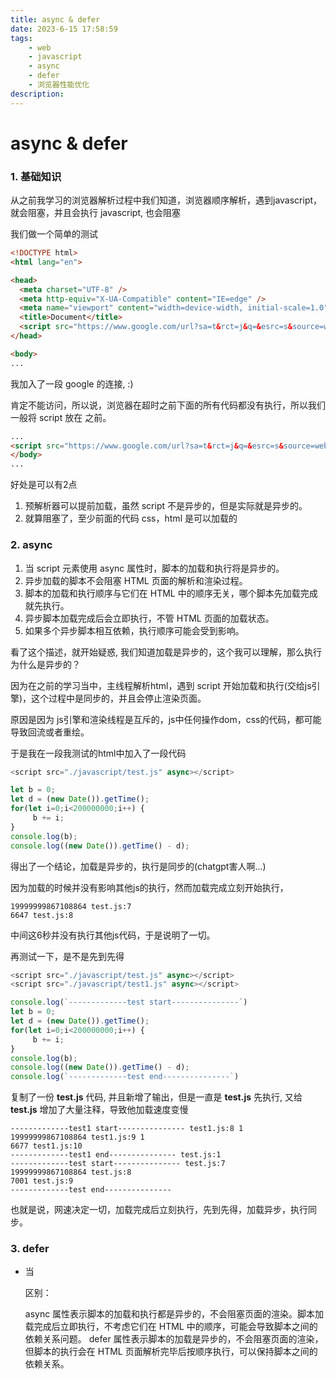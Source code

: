 ```yaml
---
title: async & defer
date: 2023-6-15 17:58:59
tags: 
    - web
    - javascript
    - async
    - defer
    - 浏览器性能优化
description: 
---
```


# async & defer

### 1. 基础知识

从之前我学习的浏览器解析过程中我们知道，浏览器顺序解析，遇到javascript，就会阻塞，并且会执行 javascript, 也会阻塞

我们做一个简单的测试

```html
<!DOCTYPE html>
<html lang="en">

<head>
  <meta charset="UTF-8" />
  <meta http-equiv="X-UA-Compatible" content="IE=edge" />
  <meta name="viewport" content="width=device-width, initial-scale=1.0" />
  <title>Document</title>
  <script src="https://www.google.com/url?sa=t&rct=j&q=&esrc=s&source=web&cd=&ved=2ahUKEwjBkb65gsX_AhXnQPUHHasODVkQFnoECBYQAQ&url=https%3A%2F%2Fcloud.google.com%2Fcdn%3Fhl%3Dzh-cn&usg=AOvVaw3iWKHtZqUXGJwR-4dEGXk8"></script>
</head>

<body>
...
```

我加入了一段 google 的连接, :)

肯定不能访问，所以说，浏览器在超时之前下面的所有代码都没有执行，所以我们一般将 script 放在 </body> 之前。


```html
...
<script src="https://www.google.com/url?sa=t&rct=j&q=&esrc=s&source=web&cd=&ved=2ahUKEwjBkb65gsX_AhXnQPUHHasODVkQFnoECBYQAQ&url=https%3A%2F%2Fcloud.google.com%2Fcdn%3Fhl%3Dzh-cn&usg=AOvVaw3iWKHtZqUXGJwR-4dEGXk8"></script>
</body>
...
```

好处是可以有2点

1. 预解析器可以提前加载，虽然 script 不是异步的，但是实际就是异步的。
2. 就算阻塞了，至少前面的代码 css，html 是可以加载的

### 2. async

1. 当 script 元素使用 async 属性时，脚本的加载和执行将是异步的。
2. 异步加载的脚本不会阻塞 HTML 页面的解析和渲染过程。
3. 脚本的加载和执行顺序与它们在 HTML 中的顺序无关，哪个脚本先加载完成就先执行。
4. 异步脚本加载完成后会立即执行，不管 HTML 页面的加载状态。
5. 如果多个异步脚本相互依赖，执行顺序可能会受到影响。

看了这个描述，就开始疑惑, 我们知道加载是异步的，这个我可以理解，那么执行为什么是异步的？

因为在之前的学习当中，主线程解析html，遇到 script 开始加载和执行(交给js引擎)，这个过程中是同步的，并且会停止渲染页面。

原因是因为 js引擎和渲染线程是互斥的，js中任何操作dom，css的代码，都可能导致回流或者重绘。

于是我在一段我测试的html中加入了一段代码

```javascript
<script src="./javascript/test.js" async></script>

let b = 0;
let d = (new Date()).getTime();
for(let i=0;i<200000000;i++) {
     b += i;
}
console.log(b);
console.log((new Date()).getTime() - d);
```

得出了一个结论，加载是异步的，执行是同步的(chatgpt害人啊...)

因为加载的时候并没有影响其他js的执行，然而加载完成立刻开始执行，

```
19999999867108864 test.js:7
6647 test.js:8
```

中间这6秒并没有执行其他js代码，于是说明了一切。

再测试一下，是不是先到先得

```js
<script src="./javascript/test.js" async></script>
<script src="./javascript/test1.js" async></script>

console.log(`-------------test start---------------`)
let b = 0;
let d = (new Date()).getTime();
for(let i=0;i<200000000;i++) {
     b += i;
}
console.log(b);
console.log((new Date()).getTime() - d);
console.log(`-------------test end---------------`)
```

复制了一份 **test.js** 代码, 并且新增了输出，但是一直是 **test.js** 先执行, 又给 **test.js** 增加了大量注释，导致他加载速度变慢

```
-------------test1 start--------------- test1.js:8 1 
19999999867108864 test1.js:9 1 
6677 test1.js:10 
-------------test1 end--------------- test.js:1 
-------------test start--------------- test.js:7 
19999999867108864 test.js:8 
7001 test.js:9 
-------------test end---------------
```

也就是说，网速决定一切，加载完成后立刻执行，先到先得，加载异步，执行同步。

### 3. defer

* 当 <script> 元素使用 defer 属性时，脚本的加载和执行同步。
* 延迟加载的脚本不会阻塞 HTML 页面的解析，但会在 HTML 页面解析完毕后按照它们在 HTML 中的顺序依次执行。
* 延迟脚本在 DOMContentLoaded 事件触发之前完成加载和执行，即在文档解析期间执行。
* 如果多个延迟脚本相互依赖，执行顺序会按照它们在 HTML 中的顺序来执行。


> HTML 页面解析完毕后

于是我第一反应是加入一个事件

```js
document.addEventListener('DOMContentLoaded', function() {
  // 在这里执行初始化操作和操作 DOM 的代码
});
```

可惜的是，两个js在这个事件之前已经执行了, 一时半会儿想不出有什么能够测试，于是我在最后的部分加入了输出代码

```js
<body>
  <script>
    console.log(`end`);
  </script>
</body>
```

输出结果是 

```
console.log(`end`);
javascript defer 输出
console.log(`trigger DOMContentLoaded`)
```

基本确定了是在解析完成以后解析，然后又试了试 `async`, 会在 `DOMContentLoaded` 之前触发，顺便测试了一下是否会加载完成之后中断解析，立刻执行。

于是加入了

```js
<h1>这是一个需要很长时间加载的HTML页面</h1>
<p>下面是一个非常大的文本区域：</p>
<textarea rows="100" cols="100">
  ...大量文字
</textarea>
```

果然优先执行了 `async` 的 **js**.

### 3. 总结

async 和 defer 都是异步加载，async 加载完成之后立刻执行，中断主线程解析。 defer 等待主线程解析完成之后，按顺序解析。

这就是他们的作用和最大的区别，需要注意的是 `<scrip asycn></script>` 这样是不支持的，需要引入外部脚本.


### 4. 资料

[脚本：async，defer](https://zh.javascript.info/script-async-defer)

defer 属性：

当 <script> 元素使用 defer 属性时，脚本的加载和执行也是异步的。
延迟加载的脚本不会阻塞 HTML 页面的解析，但会在 HTML 页面解析完毕后按照它们在 HTML 中的顺序依次执行。
延迟脚本在 DOMContentLoaded 事件触发之前完成加载和执行，即在文档解析期间执行。
如果多个延迟脚本相互依赖，执行顺序会按照它们在 HTML 中的顺序来执行。
示例：

html
Copy code
<script src="script1.js" defer></script>
<script src="script2.js" defer></script>
区别：

async 属性表示脚本的加载和执行都是异步的，不会阻塞页面的渲染。脚本加载完成后立即执行，不考虑它们在 HTML 中的顺序，可能会导致脚本之间的依赖关系问题。
defer 属性表示脚本的加载是异步的，不会阻塞页面的渲染，但脚本的执行会在 HTML 页面解析完毕后按顺序执行，可以保持脚本之间的依赖关系。